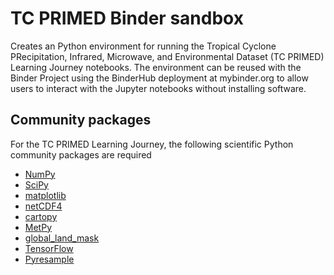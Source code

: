 # TC PRIMED Binder sandbox

Creates an Python environment for running the Tropical Cyclone PRecipitation,
Infrared, Microwave, and Environmental Dataset (TC PRIMED) Learning Journey
notebooks. The environment can be reused with the Binder Project using the
BinderHub deployment at mybinder.org to allow users to interact with the
Jupyter notebooks without installing software.

## Community packages

For the TC PRIMED Learning Journey, the following scientific Python
community packages are required
* [NumPy](https://numpy.org/)
* [SciPy](https://scipy.org/)
* [matplotlib](https://matplotlib.org/)
* [netCDF4](https://unidata.github.io/netcdf4-python/)
* [cartopy](https://scitools.org.uk/cartopy/docs/latest/)
* [MetPy](https://unidata.github.io/MetPy/latest/index.html)
* [global_land_mask](https://pypi.org/project/global-land-mask/)
* [TensorFlow](https://www.tensorflow.org/)
* [Pyresample](https://pyresample.readthedocs.io/en/latest/)
